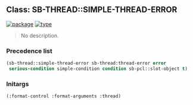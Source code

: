 ## Class: SB-THREAD::SIMPLE-THREAD-ERROR
[![package](https://img.shields.io/badge/Package-SB--THREAD-5f9ea0.svg?style=social&colorA=999999)](../) [![type](https://img.shields.io/badge/Type-Class-5f9ea0.svg?style=social&colorA=999999)](../#class) 

> No description.

### Precedence list
```cl
(sb-thread::simple-thread-error sb-thread:thread-error error
 serious-condition simple-condition condition sb-pcl::slot-object t)
```
### Initargs
```cl
(:format-control :format-arguments :thread)
```
